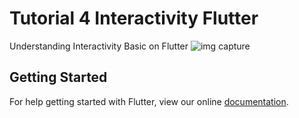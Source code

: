 # Tutorial 4 Interactivity Flutter

Understanding Interactivity Basic on Flutter
![img capture](https://cybereye-community.com/img/interactivity.png)

## Getting Started

For help getting started with Flutter, view our online
[documentation](https://flutter.io/).
